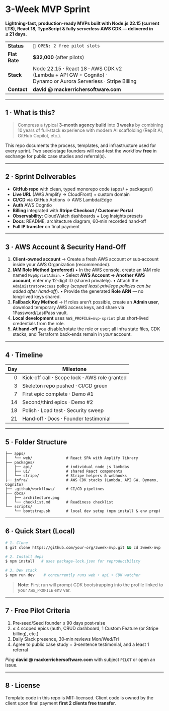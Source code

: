 # 3-Week MVP Sprint

**Lightning-fast, production‑ready MVPs built with Node.js **22.15** (current LTS), React 18, TypeScript & fully *serverless* AWS CDK — delivered in ≤ 21 days.**

|               |                                                                                                                  |
| ------------- | ---------------------------------------------------------------------------------------------------------------- |
| **Status**    | `🚀 OPEN: 2 free pilot slots`                                                                                    |
| **Flat Rate** | **\$32,000** (after pilots)                                                                                      |
| **Stack**     | Node 22.15 · React 18 · AWS CDK v2 (Lambda + API GW + Cognito) · Dynamo or Aurora Serverless · Stripe Billing |
| **Contact**   | **david @ mackerrichersoftware.com**                                                                                          |

---

## 1 · What is this?

> Compress a typical **3‑month agency build** into **3 weeks** by combining 10 years of full‑stack experience with modern AI scaffolding (Replit AI, GitHub Copilot, etc.).

This repo documents the process, templates, and infrastructure used for every sprint. Two seed‑stage founders will road‑test the workflow **free** in exchange for public case studies and referral(s).

---

## 2 · Sprint Deliverables

* **GitHub repo** with clean, typed monorepo code (apps/ + packages/)
* **Live URL** (AWS Amplify → CloudFront) + custom domain
* **CI/CD** via GitHub Actions → AWS Lambda/Edge
* **Auth** AWS Cogntio
* **Billing** integrated with **Stripe Checkout / Customer Portal**
* **Observability**: CloudWatch dashboards + Log Insights presets
* **Docs**: README, architecture diagram, 60‑min recorded hand‑off
* **Full IP transfer** on final payment

---

## 3 · AWS Account & Security Hand‑Off

1. **Client‑owned account** → Create a fresh AWS account *or* sub‑account inside your AWS Organization (recommended).
2. **IAM Role Method (preferred)**
   • In the AWS console, create an IAM role named `MvpSprintAdmin`.
   • Select **AWS Account → Another AWS account**, enter my 12‑digit ID (shared privately).
   • Attach the `AdministratorAccess` policy (*scoped least‑privilege policies can be added after hand‑off*).
   • Provide the generated **Role ARN** — no long‑lived keys shared.
3. **Fallback Key Method** → If roles aren’t possible, create an **Admin user**, download temporary AWS access keys, and share via 1Password/LastPass vault.
4. **Local development** uses `AWS_PROFILE=mvp-sprint` plus short‑lived credentials from the role.
5. **At hand‑off** you disable/rotate the role or user; all infra state files, CDK stacks, and Terraform back‑ends remain in *your* account.

---

## 4 · Timeline

| Day | Milestone                                     |
| --: | --------------------------------------------- |
|   0 | Kick‑off call · Scope lock · AWS role granted |
|   3 | Skeleton repo pushed · CI/CD green            |
|   7 | First epic complete · Demo #1                 |
|  14 | Second/third epics · Demo #2                  |
|  18 | Polish · Load test · Security sweep           |
|  21 | Hand‑off · Docs · Founder testimonial         |

---

## 5 · Folder Structure

```
├── apps/
│   └── web/               # React SPA with Amplify library
├── packages/
│   ├── api/               # individual node js lambdas
│   ├── ui/                # shared React components
│   └── stripe/            # Stripe helpers & webhooks
├── infra/                 # AWS CDK stacks (Lambda, API GW, Dynamo, Cognito)
├── .github/workflows/     # CI/CD pipelines
├── docs/
│   ├── architecture.png
│   └── checklist.md       # Readiness checklist
└── scripts/
    └── bootstrap.sh       # local dev setup (npm install & env prep)
```

---

## 6 · Quick Start (Local)

```bash
# 1. Clone
$ git clone https://github.com/your‑org/3week‑mvp.git && cd 3week‑mvp

# 2. Install deps
$ npm install   # uses package‑lock.json for reproducibility

# 3. Dev stack
$ npm run dev    # concurrently runs web + api + CDK watcher
```

> **Note:** First run will prompt CDK bootstrapping into the profile linked to your `AWS_PROFILE` env var.

---

## 7 · Free Pilot Criteria

1. Pre‑seed/Seed founder ≤ 90 days post‑raise
2. ≤ 4 scoped epics (auth, CRUD dashboard, 1 Custom Feature (or Stripe billing), etc.)
3. Daily Slack presence, 30‑min reviews Mon/Wed/Fri
4. Agree to public case study + 3‑sentence testimonial, and a least 1 referral

*Ping* **david @ mackerrichersoftware.com** with subject `PILOT` or open an issue.

---

## 8 · License

Template code in this repo is MIT‑licensed. Client code is owned by the client upon final payment **first 2 clients free transfer**.
